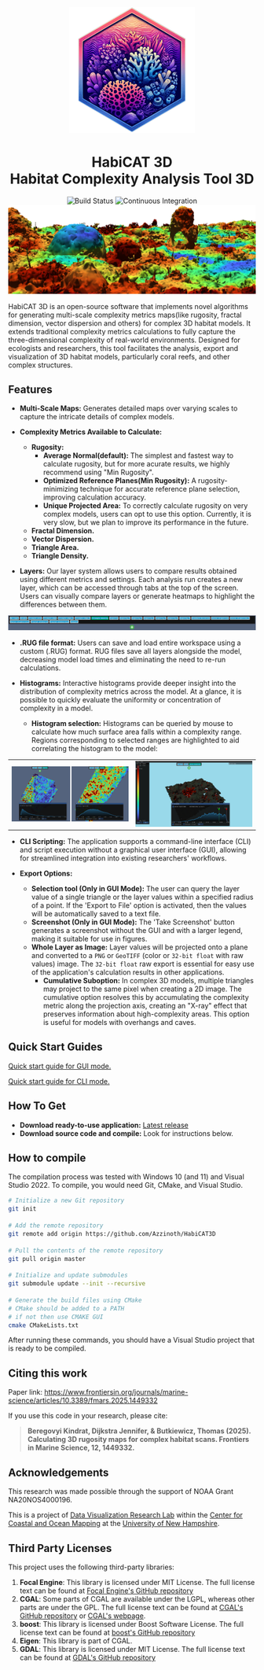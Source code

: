 <div align="center">
	<img src="https://github.com/Azzinoth/HabiCAT3D/blob/media/HabiCAT3D_Logo.png" width=256 />
	<h1> HabiCAT 3D <br>Habitat Complexity Analysis Tool 3D </h1>
	<img src="https://github.com/Azzinoth/HabiCAT3D/actions/workflows/Build.yml/badge.svg" alt="Build Status">
	<img src="https://github.com/Azzinoth/HabiCAT3D/actions/workflows/ContinuousIntegration.yml/badge.svg" alt="Continuous Integration">
	<img src="https://github.com/Azzinoth/HabiCAT3D/blob/media/Coral_With_Rugosity.png"/>
</div>

HabiCAT 3D is an open-source software that implements novel algorithms for generating multi-scale complexity metrics maps(like rugosity, fractal dimension, vector dispersion and others) for complex 3D habitat models.
It extends traditional complexity metrics calculations to fully capture the three-dimensional complexity of real-world environments.
Designed for ecologists and researchers, this tool facilitates the analysis, export and visualization of 3D habitat models, particularly coral reefs, and other complex structures.

## Features
- **Multi-Scale Maps:** Generates detailed maps over varying scales to capture the intricate details of complex models.
- **Complexity Metrics Available to Calculate:**
	- **Rugosity:**
		- **Average Normal(default):** The simplest and fastest way to calculate rugosity, but for more acurate results, we highly recommend using "Min Rugosity".
		- **Optimized Reference Planes(Min Rugosity):** A rugosity-minimizing technique for accurate reference plane selection, improving calculation accuracy.
		- **Unique Projected Area:** To correctly calculate rugosity on very complex models, users can opt to use this option. Currently, it is very slow, but we plan to improve its performance in the future.
	- **Fractal Dimension.**
	- **Vector Dispersion.**
	- **Triangle Area.**
	- **Triangle Density.**
	
- **Layers:** Our layer system allows users to compare results obtained using different metrics and settings. Each analysis run creates a new layer, which can be accessed through tabs at the top of the screen. Users can visually compare layers or generate heatmaps to highlight the differences between them.

![](https://github.com/Azzinoth/HabiCAT3D/blob/media/Layer_Tabs.png)

- **.RUG file format:** Users can save and load entire workspace using a custom (.RUG) format. RUG files save all layers alongside the model, decreasing model load times and eliminating the need to re-run calculations.

- **Histograms:** Interactive histograms provide deeper insight into the distribution of complexity metrics across the model. At a glance, it is possible to quickly evaluate the uniformity or concentration of complexity in a model.
	- **Histogram selection:** Histograms can be queried by mouse to calculate how much surface area falls within a complexity range. Regions corresponding to selected ranges are highlighted to aid correlating the histogram to the model:
<div align="center">
  <table>
    <tr>
      <td><img src="https://github.com/Azzinoth/HabiCAT3D/blob/media/Histograms.png" width=512></td>
      <td><img src="https://github.com/Azzinoth/HabiCAT3D/blob/media/Histogram_Selection.png" width=512></td>
    </tr>
  </table>
</div>

- **CLI Scripting:** The application supports a command-line interface (CLI) and script execution without a graphical user interface (GUI), allowing for streamlined integration into existing researchers' workflows.

- **Export Options:**
	- **Selection tool (Only in GUI Mode):** The user can query the layer value of a single triangle or the layer values within a specified radius of a point. If the 'Export to File' option is activated, then the values will be automatically saved to a text file.
	- **Screenshot (Only in GUI Mode):** The 'Take Screenshot' button generates a screenshot without the GUI and with a larger legend, making it suitable for use in figures.
	- **Whole Layer as Image:** Layer values will be projected onto a plane and converted to a `PNG` or `GeoTIFF` (color or `32-bit float` with raw values) image. The `32-bit float` raw export is essential for easy use of the application's calculation results in other applications.
		- **Cumulative Suboption:** In complex 3D models, multiple triangles may project to the same pixel when creating a 2D image. The cumulative option resolves this by accumulating the complexity metric along the projection axis, creating an "X-ray" effect that preserves information about high-complexity areas. This option is useful for models with overhangs and caves.
## Quick Start Guides

[Quick start guide for GUI mode.](https://github.com/Azzinoth/HabiCAT3D/tree/media/Quick%20Start%20Guide/Quick%20start%20guide(GUI).md)

[Quick start guide for CLI mode.](https://github.com/Azzinoth/HabiCAT3D/tree/media/Quick%20Start%20Guide/Quick%20start%20guide(CLI).md)

## How To Get
- **Download ready-to-use application:** [Latest release](https://github.com/Azzinoth/HabiCAT3D/releases/tag/v0.87.1)
- **Download source code and compile:** Look for instructions below.

## How to compile
The compilation process was tested with Windows 10 (and 11) and Visual Studio 2022. To compile, you would need Git, CMake, and Visual Studio.
```bash
# Initialize a new Git repository
git init

# Add the remote repository
git remote add origin https://github.com/Azzinoth/HabiCAT3D

# Pull the contents of the remote repository
git pull origin master

# Initialize and update submodules
git submodule update --init --recursive

# Generate the build files using CMake
# CMake should be added to a PATH
# if not then use CMAKE GUI
cmake CMakeLists.txt
```
After running these commands, you should have a Visual Studio project that is ready to be compiled.

## Citing this work
Paper link: https://www.frontiersin.org/journals/marine-science/articles/10.3389/fmars.2025.1449332

If you use this code in your research, please cite:

> **Beregovyi Kindrat, Dijkstra Jennifer, & Butkiewicz, Thomas (2025). Calculating 3D rugosity maps for complex habitat scans. Frontiers in Marine Science, 12, 1449332.**

## Acknowledgements

This research was made possible through the support of NOAA Grant NA20NOS4000196.

This is a project of [Data Visualization Research Lab](https://ccom.unh.edu/vislab) within the [Center for Coastal and Ocean Mapping](https://ccom.unh.edu) at the [University of New Hampshire](https://unh.edu).

## Third Party Licenses

This project uses the following third-party libraries:

1) **Focal Engine**: This library is licensed under MIT License. The full license text can be found at [Focal Engine's GitHub repository](https://github.com/Azzinoth/FocalEngine/blob/master/LICENSE.md)
2) **CGAL**: Some parts of CGAL are available under the LGPL, whereas other parts are under the GPL. The full license text can be found at [CGAL's GitHub repository](https://github.com/CGAL/cgal/blob/master/Installation/LICENSE) or [CGAL's webpage](https://www.cgal.org/license.html).
3) **boost**: This library is licensed under Boost Software License. The full license text can be found at [boost's GitHub repository](https://github.com/boostorg/boost/blob/master/LICENSE_1_0.txt)
4) **Eigen**: This library is part of CGAL.
5) **GDAL**: This library is licensed under MIT License. The full license text can be found at [GDAL's GitHub repository](https://github.com/OSGeo/gdal?tab=License-1-ov-file#readme)
